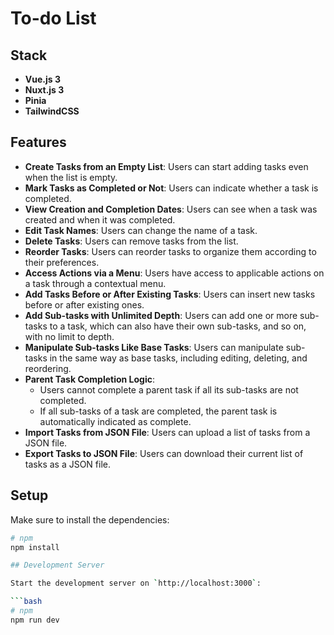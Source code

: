 # To-do List

## Stack

- **Vue.js 3**
- **Nuxt.js 3**
- **Pinia**
- **TailwindCSS**

## Features

- **Create Tasks from an Empty List**: Users can start adding tasks even when the list is empty.
- **Mark Tasks as Completed or Not**: Users can indicate whether a task is completed.
- **View Creation and Completion Dates**: Users can see when a task was created and when it was completed.
- **Edit Task Names**: Users can change the name of a task.
- **Delete Tasks**: Users can remove tasks from the list.
- **Reorder Tasks**: Users can reorder tasks to organize them according to their preferences.
- **Access Actions via a Menu**: Users have access to applicable actions on a task through a contextual menu.
- **Add Tasks Before or After Existing Tasks**: Users can insert new tasks before or after existing ones.
- **Add Sub-tasks with Unlimited Depth**: Users can add one or more sub-tasks to a task, which can also have their own sub-tasks, and so on, with no limit to depth.
- **Manipulate Sub-tasks Like Base Tasks**: Users can manipulate sub-tasks in the same way as base tasks, including editing, deleting, and reordering.
- **Parent Task Completion Logic**:
  - Users cannot complete a parent task if all its sub-tasks are not completed.
  - If all sub-tasks of a task are completed, the parent task is automatically indicated as complete.
- **Import Tasks from JSON File**: Users can upload a list of tasks from a JSON file.
- **Export Tasks to JSON File**: Users can download their current list of tasks as a JSON file.

## Setup

Make sure to install the dependencies:

```bash
# npm
npm install

## Development Server

Start the development server on `http://localhost:3000`:

```bash
# npm
npm run dev
```